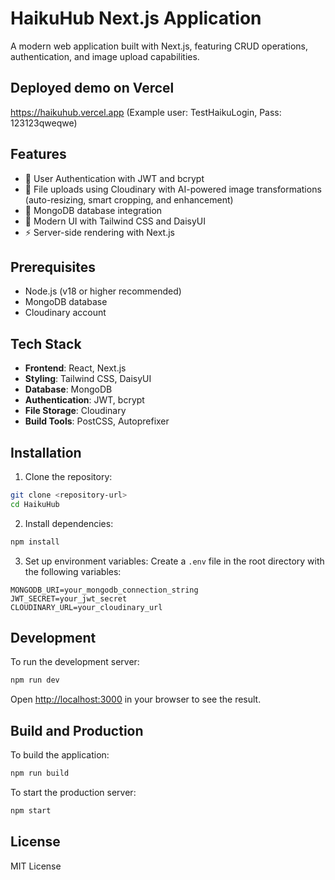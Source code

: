 # HaikuHub Next.js Application

A modern web application built with Next.js, featuring CRUD operations, authentication, and image upload capabilities.

## Deployed demo on Vercel

https://haikuhub.vercel.app (Example user: TestHaikuLogin, Pass: 123123qweqwe)

## Features

- 🔐 User Authentication with JWT and bcrypt
- 📁 File uploads using Cloudinary with AI-powered image transformations (auto-resizing, smart cropping, and enhancement)
- 💾 MongoDB database integration
- 🎨 Modern UI with Tailwind CSS and DaisyUI
- ⚡ Server-side rendering with Next.js

## Prerequisites

- Node.js (v18 or higher recommended)
- MongoDB database
- Cloudinary account

## Tech Stack

- **Frontend**: React, Next.js
- **Styling**: Tailwind CSS, DaisyUI
- **Database**: MongoDB
- **Authentication**: JWT, bcrypt
- **File Storage**: Cloudinary
- **Build Tools**: PostCSS, Autoprefixer

## Installation

1. Clone the repository:

```bash
git clone <repository-url>
cd HaikuHub
```

2. Install dependencies:

```bash
npm install
```

3. Set up environment variables:
   Create a `.env` file in the root directory with the following variables:

```env
MONGODB_URI=your_mongodb_connection_string
JWT_SECRET=your_jwt_secret
CLOUDINARY_URL=your_cloudinary_url
```

## Development

To run the development server:

```bash
npm run dev
```

Open [http://localhost:3000](http://localhost:3000) in your browser to see the result.

## Build and Production

To build the application:

```bash
npm run build
```

To start the production server:

```bash
npm start
```

## License

MIT License
